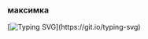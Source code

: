 ### максимка
[![Typing SVG](https://readme-typing-svg.herokuapp.com?color=%2336BCF7&lines=Два+грузина+тащат+убитого+медведя+Навстречу+им+третий:+"Вах+вах,+какой+большой!+Гризли?".+"Нэт,+руками+душылы"+-+ответели+ему+грузины.)](https://git.io/typing-svg)
